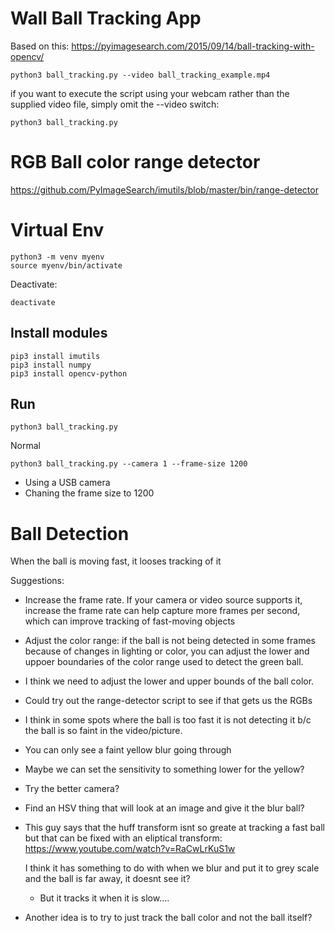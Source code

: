 # Wall Ball Tracking App

Based on this: https://pyimagesearch.com/2015/09/14/ball-tracking-with-opencv/



```
python3 ball_tracking.py --video ball_tracking_example.mp4
```

if you want to execute the script using your webcam rather than the supplied video file, simply omit the --video
switch:
```
python3 ball_tracking.py
```


# RGB Ball color range detector

https://github.com/PyImageSearch/imutils/blob/master/bin/range-detector


# Virtual Env

```
python3 -m venv myenv
source myenv/bin/activate
```

Deactivate:
```
deactivate
```

## Install modules

```
pip3 install imutils
pip3 install numpy
pip3 install opencv-python
```

## Run
```
python3 ball_tracking.py
```
Normal

```
python3 ball_tracking.py --camera 1 --frame-size 1200
```
* Using a USB camera
* Chaning the frame size to 1200


# Ball Detection

When the ball is moving fast, it looses tracking of it

Suggestions:

* Increase the frame rate.  If your camera or video source supports it, increase the frame rate
  can help capture more frames per second, which can improve tracking of fast-moving objects

* Adjust the color range: if the ball is not being detected in some frames because of changes in
  lighting or color, you can adjust the lower and uppoer boundaries of the color range used 
  to detect the green ball.

* I think we need to adjust the lower and upper bounds of the ball color.
* Could try out the range-detector script to see if that gets us the RGBs

* I think in some spots where the ball is too fast it is not detecting it b/c the ball
  is so faint in the video/picture.  

* You can only see a faint yellow blur going through

* Maybe we can set the sensitivity to something lower for the yellow?

* Try the better camera?

* Find an HSV thing that will look at an image and give it the blur ball?

* This guy says that the huff transform isnt so greate at tracking a fast ball but that can
  be fixed with an eliptical transform: https://www.youtube.com/watch?v=RaCwLrKuS1w


  I think it has something to do with when we blur and put it to grey scale and the ball
  is far away, it doesnt see it?
    * But it tracks it when it is slow....


* Another idea is to try to just track the ball color and not the ball itself?